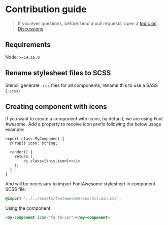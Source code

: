 # Contribution guide

> If you ever questions, before send a pull requests, open a [topic on Discussions](https://github.com/SeniorSA/tecnologia-webcomponents/discussions/categories/contributing).

## Requirements

Node: `>=14.16.0`

## Rename stylesheet files to SCSS

Stencil generate `.css` files for all components, rename this to use a SASS (`.scss`)

## Creating component with icons

If you want to create a component with icons, by default, we are using Font Awesome. Add a property to receive icon prefix following the below usage example:

```tsx
export class MyComponent {
  @Prop() icon: string;

  render() {
    return (
        <i class={this.icon}></i>
    );
  }
}
```

And will be necessary to import FontAwesome stylesheet in component SCSS file:

```css
@import '../../assets/fontawesome/css/all.min.css';
```

Using the component:

```html
<my-component icon="fa fa-car"></my-component>
```


